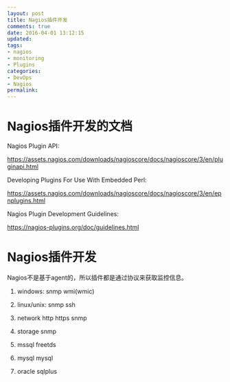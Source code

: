 ```yaml
---
layout: post
title: Nagios插件开发
comments: true
date: 2016-04-01 13:12:15
updated:
tags:
- nagios
- monitoring
- Plugins
categories:
- DevOps
- Nagios
permalink:
---
```


# Nagios插件开发的文档

Nagios Plugin API:

<https://assets.nagios.com/downloads/nagioscore/docs/nagioscore/3/en/pluginapi.html>

Developing Plugins For Use With Embedded Perl:

<https://assets.nagios.com/downloads/nagioscore/docs/nagioscore/3/en/epnplugins.html>

Nagios Plugin Development Guidelines:

<https://nagios-plugins.org/doc/guidelines.html>

# Nagios插件开发

Nagios不是基于agent的，所以插件都是通过协议来获取监控信息。

1. windows:
    snmp
    wmi(wmic)

2. linux/unix:
    snmp
    ssh

3. network
    http
    https
    snmp

4. storage
    snmp

5. mssql
    freetds

6. mysql
    mysql

7. oracle
    sqlplus

